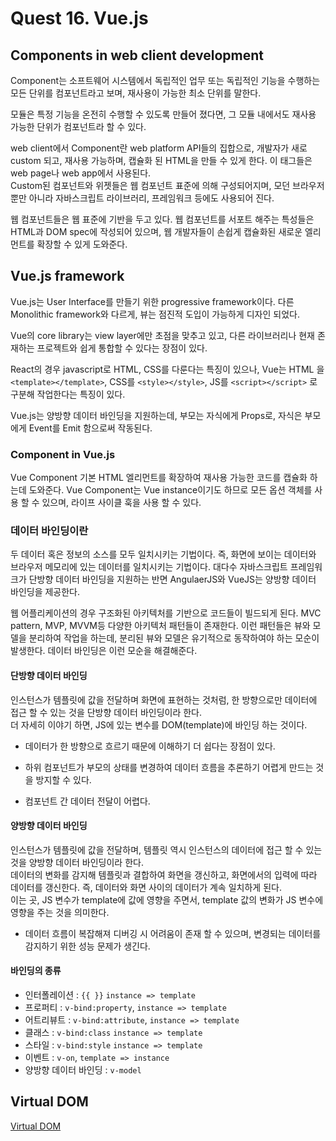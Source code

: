 # Quest 16. Vue.js

## Components in web client development

Component는 소프트웨어 시스템에서 독립적인 업무 또는 독립적인 기능을 수행하는 모든 단위를 컴포넌트라고 보며, 재사용이 가능한 최소 단위를 말한다.  

모듈은 특정 기능을 온전히 수행할 수 있도록 만들어 졌다면, 그 모듈 내에서도 재사용 가능한 단위가 컴포넌트라 할 수 있다.

web client에서 Component란 web platform API들의 집합으로, 개발자가 새로 custom 되고, 재사용 가능하며, 캡슐화 된 HTML을 만들 수 있게 한다. 이 태그들은 web page나 web app에서 사용된다.  
Custom된 컴포넌트와 위젯들은 웹 컴포넌트 표준에 의해 구성되어지며, 모던 브라우저 뿐만 아니라 자바스크립트 라이브러리, 프레임워크 등에도 사용되어 진다.

웹 컴포넌트들은 웹 표준에 기반을 두고 있다. 웹 컴포넌트를 서포트 해주는 특성들은 HTML과 DOM spec에 작성되어 있으며, 웹 개발자들이 손쉽게 캡슐화된 새로운 엘리먼트를 확장할 수 있게 도와준다.

## Vue.js framework

Vue.js는 User Interface를 만들기 위한 progressive framework이다. 다른 Monolithic framework와 다르게, 뷰는 점진적 도입이 가능하게 디자인 되었다.  

Vue의 core library는 view layer에만 초점을 맞추고 있고, 다른 라이브러리나 현재 존재하는 프로젝트와 쉽게 통합할 수 있다는 장점이 있다.

React의 경우 javascript로 HTML, CSS를 다룬다는 특징이 있으나, Vue는 HTML 을 `<template></template>`, CSS를 `<style></style>`, JS를 `<script></script>` 로 구분해 작업한다는 특징이 있다.

Vue.js는 양방향 데이터 바인딩을 지원하는데, 부모는 자식에게 Props로, 자식은 부모에게 Event를 Emit 함으로써 작동된다.

### Component in Vue.js

Vue Component 기본 HTML 엘리먼트를 확장하여 재사용 가능한 코드를 캡슐화 하는데 도와준다. Vue Component는 Vue instance이기도 하므로 모든 옵션 객체를 사용 할 수 있으며, 라이프 사이클 훅을 사용 할 수 있다.

### 데이터 바인딩이란

두 데이터 혹은 정보의 소스를 모두 일치시키는 기법이다. 즉, 화면에 보이는 데이터와 브라우저 메모리에 있는 데이터를 일치시키는 기법이다. 대다수 자바스크립트 프레임워크가 단방향 데이터 바인딩을 지원하는 반면 AngulaerJS와 VueJS는 양방향 데이터 바인딩을 제공한다.

웹 어플리케이션의 경우 구조화된 아키텍처를 기반으로 코드들이 빌드되게 된다. MVC pattern, MVP, MVVM등 다양한 아키텍처 패턴들이 존재한다. 이런 패턴들은 뷰와 모델을 분리하여 작업을 하는데, 분리된 뷰와 모델은 유기적으로 동작하여야 하는 모순이 발생한다. 데이터 바인딩은 이런 모순을 해결해준다.

#### 단방향 데이터 바인딩

인스턴스가 템플릿에 값을 전달하며 화면에 표현하는 것처럼, 한 방향으로만 데이터에 접근 할 수 있는 것을 단방향 데이터 바인딩이라 한다.  
더 자세히 이야기 하면, JS에 있는 변수를 DOM(template)에 바인딩 하는 것이다.

* 데이터가 한 방향으로 흐르기 때문에 이해하기 더 쉽다는 장점이 있다.

* 하위 컴포넌트가 부모의 상태를 변경하여 데이터 흐름을 추론하기 어렵게 만드는 것을 방지할 수 있다.

* 컴포넌트 간 데이터 전달이 어렵다.

#### 양방향 데이터 바인딩

인스턴스가 템플릿에 값을 전달하며, 템플릿 역시 인스턴스의 데이터에 접근 할 수 있는 것을 양방향 데이터 바인딩이라 한다.  
데이터의 변화를 감지해 템플릿과 결합하여 화면을 갱신하고, 화면에서의 입력에 따라 데이터를 갱신한다. 즉, 데이터와 화면 사이의 데이터가 계속 일치하게 된다.  
이는 곳, JS 변수가 template에 값에 영향을 주면서, template 값의 변화가 JS 변수에 영향을 주는 것을 의미한다.

* 데이터 흐름이 복잡해져 디버깅 시 어려움이 존재 할 수 있으며, 변경되는 데이터를 감지하기 위한 성능 문제가 생긴다.

#### 바인딩의 종류

* 인터폴레이션 : `{{ }}` `instance => template`
* 프로퍼티 : `v-bind:property`, `instance => template`
* 어트리뷰트 : `v-bind:attribute`, `instance => template`
* 클래스 : `v-bind:class` `instance => template`
* 스타일 : `v-bind:style` `instance => template`
* 이벤트 : `v-on`, `template => instance`
* 양방향 데이터 바인딩 : `v-model`

## Virtual DOM

[Virtual DOM](https://velopert.com/3236)
